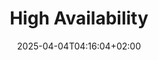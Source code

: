 ---
weight: 999
title: "High Availability"
description: "[HA-Proxy](./high-availability/ha-proxy) • [Heartbeat](./high-availability/heartbeat) • [KeepAlived](./high-availability/keepalived) • [Red Hat Cluster Suite](./high-availability/red-hat-cluster-suite) • [Storage](./high-availability/storage) • [Sun Cluster](./high-availability/sun-cluster)"
icon: "host"
date: "2025-04-04T04:16:04+02:00"
lastmod: "2025-04-04T04:16:04+02:00"
toc: true
---